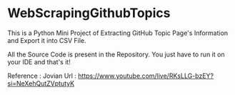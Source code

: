 # WebScrapingGithubTopics
This is a Python Mini Project of Extracting GitHub Topic Page's Information and Export it into CSV File.

All the Source Code is present in the Repository. You just have to run it on your IDE and that's it!

Reference : Jovian
Url : https://www.youtube.com/live/RKsLLG-bzEY?si=NeXehQutZVptutyK
